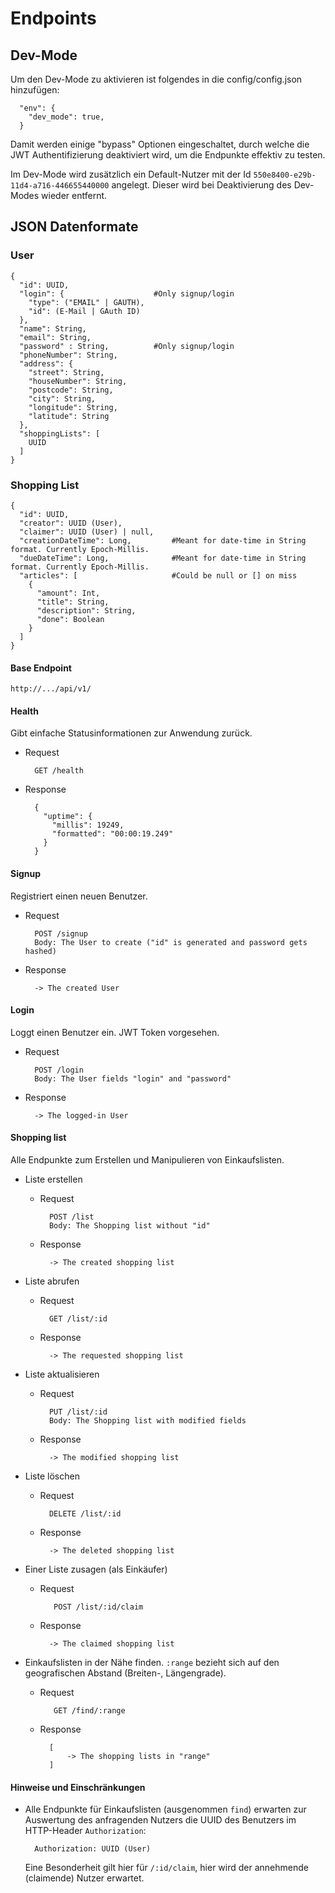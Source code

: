 # Endpoints
## Dev-Mode
Um den Dev-Mode zu aktivieren ist folgendes in die config/config.json hinzufügen:

      "env": {
        "dev_mode": true,
      }
      
Damit werden einige "bypass" Optionen eingeschaltet, durch welche die JWT Authentifizierung deaktiviert wird, um die Endpunkte effektiv zu testen.

Im Dev-Mode wird zusätzlich ein Default-Nutzer mit der Id `550e8400-e29b-11d4-a716-446655440000` angelegt. 
Dieser wird bei Deaktivierung des Dev-Modes wieder entfernt.

## JSON Datenformate
### User

    {
      "id": UUID,
      "login": {                    #Only signup/login
        "type": ("EMAIL" | GAUTH),
        "id": (E-Mail | GAuth ID)
      },
      "name": String,
      "email": String,
      "password" : String,          #Only signup/login
      "phoneNumber": String,
      "address": {
        "street": String,
        "houseNumber": String,
        "postcode": String,
        "city": String,
        "longitude": String,
        "latitude": String
      },
      "shoppingLists": [
        UUID
      ]
    }
    
### Shopping List

    {
      "id": UUID,
      "creator": UUID (User),
      "claimer": UUID (User) | null,
      "creationDateTime": Long,         #Meant for date-time in String format. Currently Epoch-Millis.
      "dueDateTime": Long,              #Meant for date-time in String format. Currently Epoch-Millis.
      "articles": [                     #Could be null or [] on miss
        {
          "amount": Int,
          "title": String,
          "description": String,
          "done": Boolean
        }
      ]
    }

#### Base Endpoint
    http://.../api/v1/
#### Health
Gibt einfache Statusinformationen zur Anwendung zurück.
- Request

        GET /health
        
- Response

        {
          "uptime": {
            "millis": 19249,
            "formatted": "00:00:19.249"
          }
        }
        

#### Signup
Registriert einen neuen Benutzer.
- Request

        POST /signup
        Body: The User to create ("id" is generated and password gets hashed)
        
- Response

        -> The created User
        
#### Login
Loggt einen Benutzer ein. JWT Token vorgesehen.

- Request

        POST /login
        Body: The User fields "login" and "password"
    
- Response

        -> The logged-in User
    
#### Shopping list
Alle Endpunkte zum Erstellen und Manipulieren von Einkaufslisten.

- Liste erstellen
    - Request
    
            POST /list
            Body: The Shopping list without "id"
    
    - Response
    
            -> The created shopping list
         
- Liste abrufen
    - Request
    
            GET /list/:id
    
    - Response
    
            -> The requested shopping list
            
- Liste aktualisieren
    - Request
    
            PUT /list/:id
            Body: The Shopping list with modified fields
    
    - Response
    
            -> The modified shopping list
            
- Liste löschen
    - Request
    
            DELETE /list/:id
    
    - Response
    
            -> The deleted shopping list
            
- Einer Liste zusagen (als Einkäufer)
    - Request
    
             POST /list/:id/claim
    
    - Response
    
            -> The claimed shopping list
            
- Einkaufslisten in der Nähe finden. `:range` bezieht sich auf den geografischen Abstand (Breiten-, Längengrade).
    - Request
    
             GET /find/:range
    
    - Response
    
            [
                -> The shopping lists in "range"
            ]
           
#### Hinweise und Einschränkungen
- Alle Endpunkte für Einkaufslisten (ausgenommen `find`) erwarten zur 
Auswertung des anfragenden Nutzers die UUID des Benutzers im HTTP-Header `Authorization`:

        Authorization: UUID (User)
        
    Eine Besonderheit gilt hier für `/:id/claim`, hier wird der annehmende (claimende) Nutzer erwartet.
